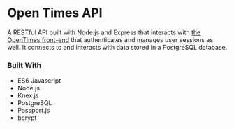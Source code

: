 # Open Times API

A RESTful API built with Node.js and Express that interacts with [the OpenTimes front-end](https://github.com/AerialWombat/open-times) that authenticates and manages user sessions as well. It connects to and interacts with data stored in a PostgreSQL database.

### Built With

- ES6 Javascript
- Node.js
- Knex.js
- PostgreSQL
- Passport.js
- bcrypt
